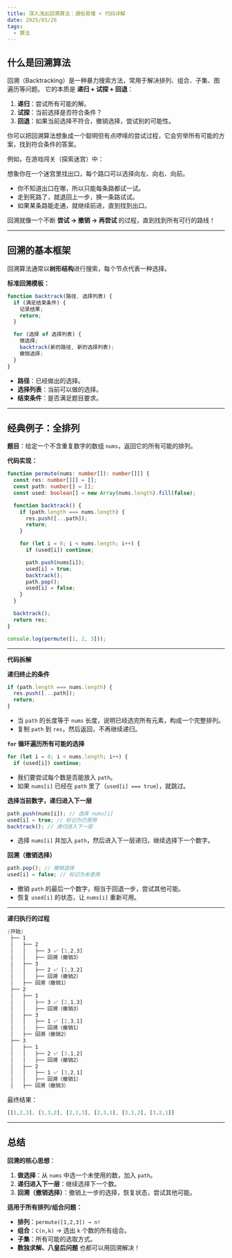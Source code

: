 ```yaml
---
title: 深入浅出回溯算法：通俗易懂 + 代码详解
date: 2025/03/26
tags:
  - 算法
---
```


## 什么是回溯算法

回溯（Backtracking）是一种暴力搜索方法，常用于解决排列、组合、子集、图遍历等问题。
它的本质是 **递归 + 试探 + 回退**：

1. **递归**：尝试所有可能的解。
2. **试探**：当前选择是否符合条件？
3. **回退**：如果当前选择不符合，撤销选择，尝试别的可能性。

你可以把回溯算法想象成一个聪明但有点啰嗦的尝试过程，它会穷举所有可能的方案，找到符合条件的答案。

例如，在游戏闯关（探索迷宫）中：

想象你在一个迷宫里找出口，每个路口可以选择向左、向右、向前。

- 你不知道出口在哪，所以只能每条路都试一试。
- 走到死路了，就退回上一步，换一条路试试。
- 如果某条路能走通，就继续前进，直到找到出口。

回溯就像一个不断 **尝试 → 撤销 → 再尝试** 的过程，直到找到所有可行的路线！

---

## 回溯的基本框架

回溯算法通常以**树形结构**进行搜索，每个节点代表一种选择。

**标准回溯模板：**

```ts
function backtrack(路径, 选择列表) {
  if (满足结束条件) {
    记录结果;
    return;
  }

  for (选择 of 选择列表) {
    做选择;
    backtrack(新的路径, 新的选择列表);
    撤销选择;
  }
}
```

- **路径**：已经做出的选择。
- **选择列表**：当前可以做的选择。
- **结束条件**：是否满足题目要求。

---

## 经典例子：全排列

**题目**：给定一个不含重复数字的数组 `nums`，返回它的所有可能的排列。

**代码实现：**

```ts
function permute(nums: number[]): number[][] {
  const res: number[][] = [];
  const path: number[] = [];
  const used: boolean[] = new Array(nums.length).fill(false);

  function backtrack() {
    if (path.length === nums.length) {
      res.push([...path]);
      return;
    }

    for (let i = 0; i < nums.length; i++) {
      if (used[i]) continue;

      path.push(nums[i]);
      used[i] = true;
      backtrack();
      path.pop();
      used[i] = false;
    }
  }

  backtrack();
  return res;
}

console.log(permute([1, 2, 3]));
```

---

**代码拆解**

**递归终止的条件**

```ts
if (path.length === nums.length) {
  res.push([...path]);
  return;
}
```

- 当 `path` 的长度等于 `nums` 长度，说明已经选完所有元素，构成一个完整排列。
- 复制 `path` 到 `res`，然后返回，不再继续递归。

**`for` 循环遍历所有可能的选择**

```ts
for (let i = 0; i < nums.length; i++) {
  if (used[i]) continue;
```

- 我们要尝试每个数是否能放入 `path`。
- 如果 `nums[i]` 已经在 `path` 里了（`used[i] === true`），就跳过。

**选择当前数字，递归进入下一层**

```ts
path.push(nums[i]); // 选择 nums[i]
used[i] = true; // 标记为已使用
backtrack(); // 递归进入下一层
```

- 选择 `nums[i]` 并加入 `path`，然后进入下一层递归，继续选择下一个数字。

**回溯（撤销选择）**

```ts
path.pop(); // 撤销选择
used[i] = false; // 标记为未使用
```

- 撤销 `path` 的最后一个数字，相当于回退一步，尝试其他可能。
- 恢复 `used[i]` 的状态，让 `nums[i]` 重新可用。

---

**递归执行的过程**

```scss
(开始)
 ├── 1
 │   ├── 2
 │   │   ├── 3 ✅ [1,2,3]
 │   │   ├── 回溯（撤销3）
 │   ├── 3
 │   │   ├── 2 ✅ [1,3,2]
 │   │   ├── 回溯（撤销2）
 │   ├── 回溯（撤销1）
 ├── 2
 │   ├── 1
 │   │   ├── 3 ✅ [2,1,3]
 │   │   ├── 回溯（撤销3）
 │   ├── 3
 │   │   ├── 1 ✅ [2,3,1]
 │   │   ├── 回溯（撤销1）
 │   ├── 回溯（撤销2）
 ├── 3
 │   ├── 1
 │   │   ├── 2 ✅ [3,1,2]
 │   │   ├── 回溯（撤销2）
 │   ├── 2
 │   │   ├── 1 ✅ [3,2,1]
 │   │   ├── 回溯（撤销1）
 │   ├── 回溯（撤销3）
```

最终结果：

```ts
[[1,2,3], [1,3,2], [2,1,3], [2,3,1], [3,1,2], [3,2,1]]
```

---

## 总结

**回溯的核心思想**：

1. **做选择**：从 `nums` 中选一个未使用的数，加入 `path`。
2. **递归进入下一层**：继续选择下一个数。
3. **回溯（撤销选择）**：撤销上一步的选择，恢复状态，尝试其他可能。

**适用于所有排列/组合问题：**

- **排列**：`permute([1,2,3]) → n!`
- **组合**：`C(n,k)` → 选出 `k` 个数的所有组合。
- **子集**：所有可能的选取方式。
- **数独求解、八皇后问题** 也都可以用回溯解决！
